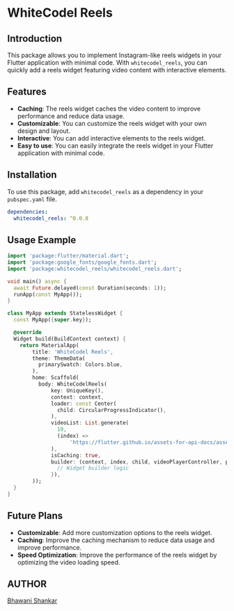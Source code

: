 # WhiteCodel Reels

## Introduction

This package allows you to implement Instagram-like reels widgets in your Flutter application with minimal code. With `whitecodel_reels`, you can quickly add a reels widget featuring video content with interactive elements.

## Features

- **Caching**: The reels widget caches the video content to improve performance and reduce data usage.
- **Customizable**: You can customize the reels widget with your own design and layout.
- **Interactive**: You can add interactive elements to the reels widget.
- **Easy to use**: You can easily integrate the reels widget in your Flutter application with minimal code.

## Installation

To use this package, add `whitecodel_reels` as a dependency in your `pubspec.yaml` file.

```yaml
dependencies:
  whitecodel_reels: ^0.0.8
```

## Usage Example

```dart
import 'package:flutter/material.dart';
import 'package:google_fonts/google_fonts.dart';
import 'package:whitecodel_reels/whitecodel_reels.dart';

void main() async {
  await Future.delayed(const Duration(seconds: 1));
  runApp(const MyApp());
}

class MyApp extends StatelessWidget {
  const MyApp({super.key});

  @override
  Widget build(BuildContext context) {
    return MaterialApp(
        title: 'WhiteCodel Reels',
        theme: ThemeData(
          primarySwatch: Colors.blue,
        ),
        home: Scaffold(
          body: WhiteCodelReels(
              key: UniqueKey(),
              context: context,
              loader: const Center(
                child: CircularProgressIndicator(),
              ),
              videoList: List.generate(
                10,
                (index) =>
                    'https://flutter.github.io/assets-for-api-docs/assets/videos/butterfly.mp4',
              ),
              isCaching: true,
              builder: (context, index, child, videoPlayerController, pageController) {
                // Widget builder logic
              }),
        ));
  }
}
```

## Future Plans

- **Customizable**: Add more customization options to the reels widget.
- **Caching**: Improve the caching mechanism to reduce data usage and improve performance.
- **Speed Optimization**: Improve the performance of the reels widget by optimizing the video loading speed.

## AUTHOR

[Bhawani Shankar](https://medium.com/@BhawaniTechDev)
